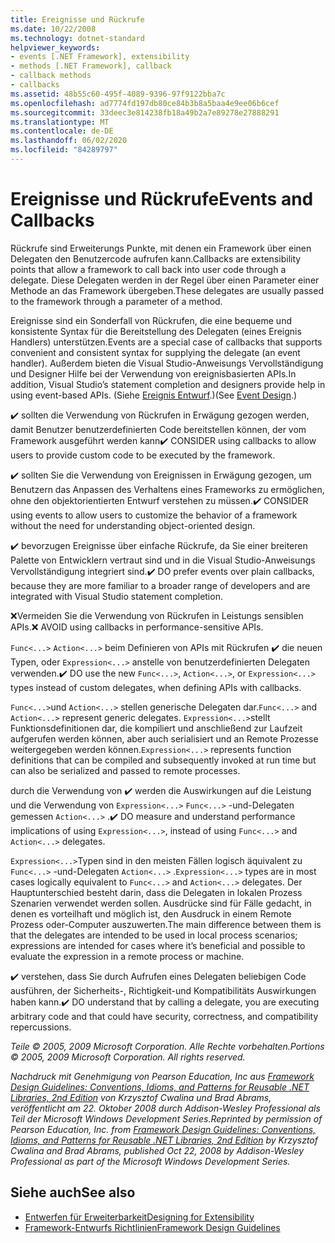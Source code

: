 ```yaml
---
title: Ereignisse und Rückrufe
ms.date: 10/22/2008
ms.technology: dotnet-standard
helpviewer_keywords:
- events [.NET Framework], extensibility
- methods [.NET Framework], callback
- callback methods
- callbacks
ms.assetid: 48b55c60-495f-4089-9396-97f9122bba7c
ms.openlocfilehash: ad7774fd197db80ce84b3b8a5baa4e9ee06b6cef
ms.sourcegitcommit: 33deec3e814238fb18a49b2a7e89278e27888291
ms.translationtype: MT
ms.contentlocale: de-DE
ms.lasthandoff: 06/02/2020
ms.locfileid: "84289797"
---
```

# <a name="events-and-callbacks"></a><span data-ttu-id="01d46-102">Ereignisse und Rückrufe</span><span class="sxs-lookup"><span data-stu-id="01d46-102">Events and Callbacks</span></span>
<span data-ttu-id="01d46-103">Rückrufe sind Erweiterungs Punkte, mit denen ein Framework über einen Delegaten den Benutzercode aufrufen kann.</span><span class="sxs-lookup"><span data-stu-id="01d46-103">Callbacks are extensibility points that allow a framework to call back into user code through a delegate.</span></span> <span data-ttu-id="01d46-104">Diese Delegaten werden in der Regel über einen Parameter einer Methode an das Framework übergeben.</span><span class="sxs-lookup"><span data-stu-id="01d46-104">These delegates are usually passed to the framework through a parameter of a method.</span></span>

 <span data-ttu-id="01d46-105">Ereignisse sind ein Sonderfall von Rückrufen, die eine bequeme und konsistente Syntax für die Bereitstellung des Delegaten (eines Ereignis Handlers) unterstützen.</span><span class="sxs-lookup"><span data-stu-id="01d46-105">Events are a special case of callbacks that supports convenient and consistent syntax for supplying the delegate (an event handler).</span></span> <span data-ttu-id="01d46-106">Außerdem bieten die Visual Studio-Anweisungs Vervollständigung und Designer Hilfe bei der Verwendung von ereignisbasierten APIs.</span><span class="sxs-lookup"><span data-stu-id="01d46-106">In addition, Visual Studio’s statement completion and designers provide help in using event-based APIs.</span></span> <span data-ttu-id="01d46-107">(Siehe [Ereignis Entwurf](event.md).)</span><span class="sxs-lookup"><span data-stu-id="01d46-107">(See [Event Design](event.md).)</span></span>

 <span data-ttu-id="01d46-108">✔️ sollten die Verwendung von Rückrufen in Erwägung gezogen werden, damit Benutzer benutzerdefinierten Code bereitstellen können, der vom Framework ausgeführt werden kann</span><span class="sxs-lookup"><span data-stu-id="01d46-108">✔️ CONSIDER using callbacks to allow users to provide custom code to be executed by the framework.</span></span>

 <span data-ttu-id="01d46-109">✔️ sollten Sie die Verwendung von Ereignissen in Erwägung gezogen, um Benutzern das Anpassen des Verhaltens eines Frameworks zu ermöglichen, ohne den objektorientierten Entwurf verstehen zu müssen.</span><span class="sxs-lookup"><span data-stu-id="01d46-109">✔️ CONSIDER using events to allow users to customize the behavior of a framework without the need for understanding object-oriented design.</span></span>

 <span data-ttu-id="01d46-110">✔️ bevorzugen Ereignisse über einfache Rückrufe, da Sie einer breiteren Palette von Entwicklern vertraut sind und in die Visual Studio-Anweisungs Vervollständigung integriert sind.</span><span class="sxs-lookup"><span data-stu-id="01d46-110">✔️ DO prefer events over plain callbacks, because they are more familiar to a broader range of developers and are integrated with Visual Studio statement completion.</span></span>

 <span data-ttu-id="01d46-111">❌Vermeiden Sie die Verwendung von Rückrufen in Leistungs sensiblen APIs.</span><span class="sxs-lookup"><span data-stu-id="01d46-111">❌ AVOID using callbacks in performance-sensitive APIs.</span></span>

 <span data-ttu-id="01d46-112">`Func<...>` `Action<...>` beim Definieren von APIs mit Rückrufen ✔️ die neuen Typen, oder `Expression<...>` anstelle von benutzerdefinierten Delegaten verwenden.</span><span class="sxs-lookup"><span data-stu-id="01d46-112">✔️ DO use the new `Func<...>`, `Action<...>`, or `Expression<...>` types instead of custom delegates, when defining APIs with callbacks.</span></span>

 <span data-ttu-id="01d46-113">`Func<...>`und `Action<...>` stellen generische Delegaten dar.</span><span class="sxs-lookup"><span data-stu-id="01d46-113">`Func<...>` and `Action<...>` represent generic delegates.</span></span> <span data-ttu-id="01d46-114">`Expression<...>`stellt Funktionsdefinitionen dar, die kompiliert und anschließend zur Laufzeit aufgerufen werden können, aber auch serialisiert und an Remote Prozesse weitergegeben werden können.</span><span class="sxs-lookup"><span data-stu-id="01d46-114">`Expression<...>` represents function definitions that can be compiled and subsequently invoked at run time but can also be serialized and passed to remote processes.</span></span>

 <span data-ttu-id="01d46-115">durch die Verwendung von ✔️ werden die Auswirkungen auf die Leistung und die Verwendung von `Expression<...>` `Func<...>` -und-Delegaten gemessen `Action<...>` .</span><span class="sxs-lookup"><span data-stu-id="01d46-115">✔️ DO measure and understand performance implications of using `Expression<...>`, instead of using `Func<...>` and `Action<...>` delegates.</span></span>

 <span data-ttu-id="01d46-116">`Expression<...>`Typen sind in den meisten Fällen logisch äquivalent zu `Func<...>` -und-Delegaten `Action<...>` .</span><span class="sxs-lookup"><span data-stu-id="01d46-116">`Expression<...>` types are in most cases logically equivalent to `Func<...>` and `Action<...>` delegates.</span></span> <span data-ttu-id="01d46-117">Der Hauptunterschied besteht darin, dass die Delegaten in lokalen Prozess Szenarien verwendet werden sollen. Ausdrücke sind für Fälle gedacht, in denen es vorteilhaft und möglich ist, den Ausdruck in einem Remote Prozess oder-Computer auszuwerten.</span><span class="sxs-lookup"><span data-stu-id="01d46-117">The main difference between them is that the delegates are intended to be used in local process scenarios; expressions are intended for cases where it’s beneficial and possible to evaluate the expression in a remote process or machine.</span></span>

 <span data-ttu-id="01d46-118">✔️ verstehen, dass Sie durch Aufrufen eines Delegaten beliebigen Code ausführen, der Sicherheits-, Richtigkeit-und Kompatibilitäts Auswirkungen haben kann.</span><span class="sxs-lookup"><span data-stu-id="01d46-118">✔️ DO understand that by calling a delegate, you are executing arbitrary code and that could have security, correctness, and compatibility repercussions.</span></span>

 <span data-ttu-id="01d46-119">*Teile © 2005, 2009 Microsoft Corporation. Alle Rechte vorbehalten.*</span><span class="sxs-lookup"><span data-stu-id="01d46-119">*Portions © 2005, 2009 Microsoft Corporation. All rights reserved.*</span></span>

 <span data-ttu-id="01d46-120">*Nachdruck mit Genehmigung von Pearson Education, Inc aus [Framework Design Guidelines: Conventions, Idioms, and Patterns for Reusable .NET Libraries, 2nd Edition](https://www.informit.com/store/framework-design-guidelines-conventions-idioms-and-9780321545619) von Krzysztof Cwalina und Brad Abrams, veröffentlicht am 22. Oktober 2008 durch Addison-Wesley Professional als Teil der Microsoft Windows Development Series.*</span><span class="sxs-lookup"><span data-stu-id="01d46-120">*Reprinted by permission of Pearson Education, Inc. from [Framework Design Guidelines: Conventions, Idioms, and Patterns for Reusable .NET Libraries, 2nd Edition](https://www.informit.com/store/framework-design-guidelines-conventions-idioms-and-9780321545619) by Krzysztof Cwalina and Brad Abrams, published Oct 22, 2008 by Addison-Wesley Professional as part of the Microsoft Windows Development Series.*</span></span>

## <a name="see-also"></a><span data-ttu-id="01d46-121">Siehe auch</span><span class="sxs-lookup"><span data-stu-id="01d46-121">See also</span></span>

- [<span data-ttu-id="01d46-122">Entwerfen für Erweiterbarkeit</span><span class="sxs-lookup"><span data-stu-id="01d46-122">Designing for Extensibility</span></span>](designing-for-extensibility.md)
- [<span data-ttu-id="01d46-123">Framework-Entwurfs Richtlinien</span><span class="sxs-lookup"><span data-stu-id="01d46-123">Framework Design Guidelines</span></span>](index.md)
